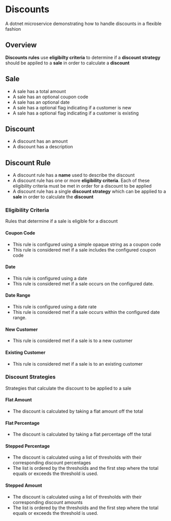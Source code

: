 # Discounts
A dotnet microservice demonstrating how to handle discounts in a flexible fashion

## Overview

**Discounts rules** use **eligibilty criteria** to determine if a **discount strategy** should be appiled to a **sale** in order to calculate a **discount**

## Sale
- A sale has a total amount
- A sale has an optional coupon code
- A sale has an optional date
- A sale has a optional flag indicating if a customer is new
- A sale has a optional flag indicating if a customer is existing

## Discount
- A discount has an amount
- A discount has a description

## Discount Rule
- A discount rule has a **name** used to describe the discount
- A discount rule has one or more **eligibility criteria**. Each of these eligibility criteria must be met in order for a discount to be applied
- A discount rule has a single **discount strategy** which can be applied to a **sale** in order to calculate the **discount**

### Eligibility Criteria
Rules that determine if a sale is eligible for a discount

#### Coupon Code
- This rule is configured using a simple opaque string as a coupon code
- This rule is considered met if a sale includes the configured coupon code

#### Date
- This rule is configured using a date
- This rule is considered met if a sale occurs on the configured date.

#### Date Range
- This rule is configured using a date rate
- This rule is considered met if a sale occurs within the configured date range.

#### New Customer
- This rule is considered met if a sale is to a new customer

#### Existing Customer
- This rule is considered met if a sale is to an existing customer

### Discount Strategies
Strategies that calculate the discount to be applied to a sale

#### Flat Amount
- The discount is calculated by taking a flat amount off the total

#### Flat Percentage
- The discount is calculated by taking a flat percentage off the total

#### Stepped Percentage
- The discount is calculated using a list of thresholds with their corresponding discount percentages
- The list is ordered by the thresholds and the first step where the total equals or exceeds the threshold is used.

#### Stepped Amount
- The discount is calculated using a list of thresholds with their corresponding discount amounts
- The list is ordered by the thresholds and the first step where the total equals or exceeds the threshold is used.
